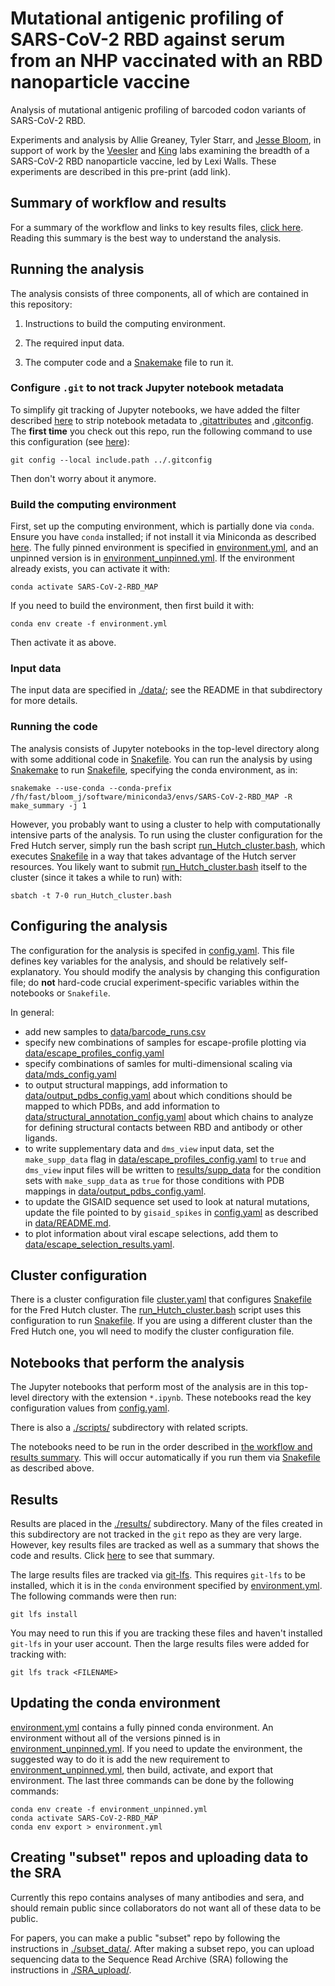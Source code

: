 # Mutational antigenic profiling of SARS-CoV-2 RBD against serum from an NHP vaccinated with an RBD nanoparticle vaccine
Analysis of mutational antigenic profiling of barcoded codon variants of SARS-CoV-2 RBD.

Experiments and analysis by Allie Greaney, Tyler Starr, and [Jesse Bloom](https://research.fhcrc.org/bloom/en.html), in support of work by the [Veesler](https://faculty.washington.edu/dveesler/) and [King](https://kinglab.ipd.uw.edu/lab) labs examining the breadth of a SARS-CoV-2 RBD nanoparticle vaccine, led by Lexi Walls. These experiments are described in this pre-print (add link).

## Summary of workflow and results
For a summary of the workflow and links to key results files, [click here](results/summary/summary.md).
Reading this summary is the best way to understand the analysis.

## Running the analysis
The analysis consists of three components, all of which are contained in this repository:

 1. Instructions to build the computing environment.

 2. The required input data.

 3. The computer code and a [Snakemake](https://snakemake.readthedocs.io) file to run it.

### Configure `.git` to not track Jupyter notebook metadata
To simplify git tracking of Jupyter notebooks, we have added the filter described [here](https://stackoverflow.com/questions/28908319/how-to-clear-an-ipython-notebooks-output-in-all-cells-from-the-linux-terminal/58004619#58004619) to strip notebook metadata to [.gitattributes](.gitattributes) and [.gitconfig](.gitconfig).
The **first time** you check out this repo, run the following command to use this configuration (see [here](https://stackoverflow.com/a/18330114)):

    git config --local include.path ../.gitconfig

Then don't worry about it anymore.

### Build the computing environment
First, set up the computing environment, which is partially done via `conda`.
Ensure you have `conda` installed; if not install it via Miniconda as described [here](https://docs.conda.io/projects/conda/en/latest/user-guide/install/#regular-installation).
The fully pinned environment is specified in [environment.yml](environment.yml), and an unpinned version is in [environment_unpinned.yml](environment_unpinned.yml).
If the environment already exists, you can activate it with:

    conda activate SARS-CoV-2-RBD_MAP

If you need to build the environment, then first build it with:

    conda env create -f environment.yml

Then activate it as above.

### Input data
The input data are specified in [./data/](data); see the README in that subdirectory for more details.

### Running the code
The analysis consists of Jupyter notebooks in the top-level directory along with some additional code in [Snakefile](Snakefile).
You can run the analysis by using [Snakemake](https://snakemake.readthedocs.io) to run [Snakefile](Snakefile), specifying the conda environment, as in:

    snakemake --use-conda --conda-prefix /fh/fast/bloom_j/software/miniconda3/envs/SARS-CoV-2-RBD_MAP -R make_summary -j 1

However, you probably want to using a cluster to help with computationally intensive parts of the analysis.
To run using the cluster configuration for the Fred Hutch server, simply run the bash script [run_Hutch_cluster.bash](run_Hutch_cluster.bash), which executes [Snakefile](Snakefile) in a way that takes advantage of the Hutch server resources.
You likely want to submit [run_Hutch_cluster.bash](run_Hutch_cluster.bash) itself to the cluster (since it takes a while to run) with:

    sbatch -t 7-0 run_Hutch_cluster.bash

## Configuring the analysis
The configuration for the analysis is specifed in [config.yaml](config.yaml).
This file defines key variables for the analysis, and should be relatively self-explanatory.
You should modify the analysis by changing this configuration file; do **not** hard-code crucial experiment-specific variables within the notebooks or `Snakefile`.

In general:
 - add new samples to [data/barcode_runs.csv](data/barcode_runs.csv)
 - specify new combinations of samples for escape-profile plotting via [data/escape_profiles_config.yaml](data/escape_profiles_config.yaml)
 - specify combinations of samles for multi-dimensional scaling via [data/mds_config.yaml](mds_config.yaml)
 - to output structural mappings, add information to [data/output_pdbs_config.yaml](data/output_pdbs_config.yaml) about which conditions should be mapped to which PDBs, and add information to [data/structural_annotation_config.yaml](data/structural_annotation_config.yaml) about which chains to analyze for defining structural contacts between RBD and antibody or other ligands.
 - to write supplementary data and `dms_view` input data, set the `make_supp_data` flag in [data/escape_profiles_config.yaml](data/escape_profiles_config.yaml) to `true` and `dms_view` input files will be written to [results/supp_data](results/supp_data) for the condition sets with `make_supp_data` as `true` for those conditions with PDB mappings in [data/output_pdbs_config.yaml](data/output_pdbs_config.yaml).
 - to update the GISAID sequence set used to look at natural mutations, update the file pointed to by `gisaid_spikes` in [config.yaml](config.yaml) as described in [data/README.md](data/README.md).
 - to plot information about viral escape selections, add them to [data/escape_selection_results.yaml](data/escape_selection_results.yaml).

## Cluster configuration
There is a cluster configuration file [cluster.yaml](cluster.yaml) that configures [Snakefile](Snakefile) for the Fred Hutch cluster.
The [run_Hutch_cluster.bash](run_Hutch_cluster.bash) script uses this configuration to run [Snakefile](Snakefile).
If you are using a different cluster than the Fred Hutch one, you wll need to modify the cluster configuration file.

## Notebooks that perform the analysis
The Jupyter notebooks that perform most of the analysis are in this top-level directory with the extension `*.ipynb`.
These notebooks read the key configuration values from [config.yaml](config.yaml).

There is also a [./scripts/](scripts) subdirectory with related scripts.

The notebooks need to be run in the order described in [the workflow and results summary](results/summary/summary.md).
This will occur automatically if you run them via [Snakefile](Snakefile) as described above.

## Results
Results are placed in the [./results/](results) subdirectory.
Many of the files created in this subdirectory are not tracked in the `git` repo as they are very large.
However, key results files are tracked as well as a summary that shows the code and results.
Click [here](./results/summary/summary.md) to see that summary.

The large results files are tracked via [git-lfs](https://git-lfs.github.com/).
This requires `git-lfs` to be installed, which it is in the `conda` environment specified by [environment.yml](environment.yml).
The following commands were then run:

    git lfs install

You may need to run this if you are tracking these files and haven't installed `git-lfs` in your user account.
Then the large results files were added for tracking with:

    git lfs track <FILENAME>

## Updating the conda environment
[environment.yml](environment.yml) contains a fully pinned conda environment.
An environment without all of the versions pinned is in [environment_unpinned.yml](environment_unpinned.yml).
If you need to update the environment, the suggested way to do it is add the new requirement to [environment_unpinned.yml](environment_unpinned.yml), then build, activate, and export that environment.
The last three commands can be done by the following commands:

    conda env create -f environment_unpinned.yml
    conda activate SARS-CoV-2-RBD_MAP
    conda env export > environment.yml

## Creating "subset" repos and uploading data to the SRA
Currently this repo contains analyses of many antibodies and sera, and should remain public since collaborators do not want all of these data to be public.

For papers, you can make a public "subset" repo by following the instructions in [./subset_data/](subset_data).
After making a subset repo, you can upload sequencing data to the Sequence Read Archive (SRA) following the instructions in [./SRA_upload/](SRA_upload).

